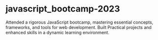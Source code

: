 # javascript_bootcamp-2023
Attended a rigorous JavaScript bootcamp, mastering essential concepts, frameworks, and tools for web development. Built Practical projects and enhanced skills in a dynamic learning environment.
